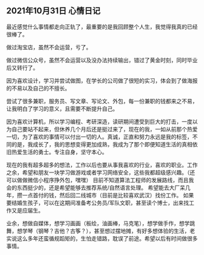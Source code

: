 ## 2021年10月31日 心情日记

最近感觉什么事情都走向正轨了，最重要的是我回顾整个人生，我觉得我真的已经很棒了。

做过淘宝店，虽然不会运营，亏了。

做过微信公众号，虽然不会运营以及没办法持续输出，错过了黄金时刻，同时毕业后又转行了。

因为喜欢设计，学习并尝试做图，在学长的公司做了很短的实习，体会到了做海报的不易以及自己的不擅长。

尝试了很多兼职，服务员、写文章、写论文、外包，每一份兼职的钱都来之不易，让我明白了学习的意义，且需要不断提升自己。

因为喜欢计算机，所以学习编程、考研深造，读研期间遭受到巨大的打击，一度以为自己要站不起来，但休养几个月后还是挺过来了，现在的我，一如从前那个热爱一切，为了喜欢的事情可以付出一切的人。真诚，正直和努力永远是我的标签，不同的是，我成长了，我的思想变得更加成熟，我成为了那个即便知道生活的真相依旧热爱生活的勇士。专注自身，坚守本心。

现在的我有超多超多的想法，工作以后也要从事我喜欢的行业，喜欢的职业。工作之余，希望和朋友一块学习做游戏或者学习网络安全，这些我都超级感兴趣。（还可以做做微信小程序挣外包，嘿嘿）
目前不知道算法工程师的发展路线，而且我会的东西挺少的，还是希望能够去推荐系统/自然语言处理。
希望能去大厂呆几年，攒一点首付的钱，然后回二线城市（目前是比较喜欢武汉）找份工作。
如果要结婚生孩子，可以在这期间准备考公务员/军队文职，甚至读个博士，出来找工作又是应届生。

业余，想做自媒体，想学习画画（板绘，油画棒，马克笔），想学做手作，想学跳舞，想学琴（钢琴？吉他？古筝？），甚至想过摆地摊，有好多想体验的生活，老实说这么多年还蛮循规蹈矩的，生怕走错路，耽误了前途。希望以后有时间做很多事情。

